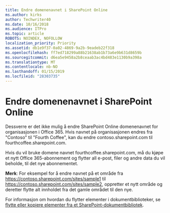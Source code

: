 ```yaml
---
title: Endre domenenavnet i SharePoint Online
ms.author: kirks
author: Techwriter40
ms.date: 10/16/2018
ms.audience: ITPro
ms.topic: article
ROBOTS: NOINDEX, NOFOLLOW
localization_priority: Priority
ms.assetid: db1e9f37-0a02-4869-9a2b-9eadeb22f318
ms.openlocfilehash: ff7ed718299a88b21638ab1b73a6e9b631d8659b
ms.sourcegitcommit: d6ea5e9458a2b8ceaab3ac4bd483e1130b9a398a
ms.translationtype: MT
ms.contentlocale: nb-NO
ms.lasthandoff: 01/15/2019
ms.locfileid: "28303735"
---
```

# <a name="change-domain-name-in-sharepoint-online"></a>Endre domenenavnet i SharePoint Online

Dessverre er det ikke mulig å endre SharePoint Online domenenavnet for organisasjonen i Office 365. Hvis navnet på organisasjonen endres fra "Contoso" til "Fourth Coffee", kan du endre contoso.sharepoint.com til fourthcoffee.sharepoint.com.
  
Hvis du vil bruke domene navnet fourthcoffee.sharepoint.com, må du kjøpe et nytt Office 365-abonnement og flytter all e-post, filer og andre data du vil beholde, til det nye abonnementet.
  
 **Merk**: For eksempel for å endre navnet på et område fra https://contoso.sharepoint.com/sites/sample1 til https://contoso.sharepoint.com/sites/sample2, oppretter et nytt område og deretter flytte alt innholdet fra det gamle området til den nye. 
  
For informasjon om hvordan du flytter elementer i dokumentbiblioteker, se [flytte eller kopiere elementer fra et SharePoint-dokumentbibliotek](https://go.microsoft.com/fwlink/?linkid=2025831).
  

